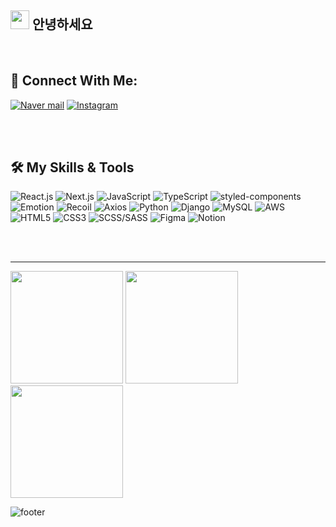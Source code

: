 ## <img src="https://raw.githubusercontent.com/MartinHeinz/MartinHeinz/master/wave.gif" width="30px"> 안녕하세요 

<br/>

## 💬 Connect With Me:  


[<img alt="Naver mail" src ="https://img.shields.io/badge/Mail-03C75A.svg?&style=for-the-badge&logo=Naver&logoColor=FFFFFF"/>](mailto:junhong0209@naver.com)
[<img alt="Instagram" src ="https://img.shields.io/badge/Instagram-E4405F.svg?&style=for-the-badge&logo=instagram&logoColor=FFFFFF"/>](https://www.instagram.com/junhong936/)

<br/><br/>

## 🛠️ My Skills & Tools

<img alt="React.js" src ="https://img.shields.io/badge/react-61DAFB.svg?&style=for-the-badge&logo=react&logoColor=FFFFFF"/>
<img alt="Next.js" src ="https://img.shields.io/badge/next.js-000000.svg?&style=for-the-badge&logo=next.js&logoColor=FFFFFF"/>
<img alt="JavaScript" src ="https://img.shields.io/badge/JavaScript-F7DF1E.svg?&style=for-the-badge&logo=JavaScript&logoColor=FFFFFF"/>
<img alt="TypeScript" src ="https://img.shields.io/badge/TypeScript-3178C6.svg?&style=for-the-badge&logo=TypeScript&logoColor=FFFFFF"/>
<img alt="styled-components" src ="https://img.shields.io/badge/styledcompoents-DB7093.svg?&style=for-the-badge&logo=styled-components&logoColor=FFFFFF"/>
<img alt="Emotion" src ="https://img.shields.io/badge/EMOTION-DB7093.svg?&style=for-the-badge&logo=styled-components&logoColor=FFFFFF"/>
<img alt="Recoil" src ="https://img.shields.io/badge/Recoil-3578E5.svg?&style=for-the-badge&logo=React&logoColor=FFFFFF"/>
<img alt="Axios" src ="https://img.shields.io/badge/Axios-671DDF.svg?&style=for-the-badge&logo=React&logoColor=FFFFFF"/>
<img alt="Python" src ="https://img.shields.io/badge/Python-3776AB.svg?&style=for-the-badge&logo=python&logoColor=FFFFFF"/>
<img alt="Django" src ="https://img.shields.io/badge/django-092E20.svg?&style=for-the-badge&logo=django&logoColor=FFFFFF"/>
<img alt="MySQL" src ="https://img.shields.io/badge/MySQL-4479A1.svg?&style=for-the-badge&logo=MySQL&logoColor=FFFFFF"/>
<img alt="AWS" src ="https://img.shields.io/badge/AWS-232F3E.svg?&style=for-the-badge&logo=Amazon AWS&logoColor=FFFFFF"/>
<img alt="HTML5" src ="https://img.shields.io/badge/html5-E34F26.svg?&style=for-the-badge&logo=html5&logoColor=FFFFFF"/>
<img alt="CSS3" src ="https://img.shields.io/badge/css3-1572B6.svg?&style=for-the-badge&logo=css3&logoColor=FFFFFF"/>
<img alt="SCSS/SASS" src ="https://img.shields.io/badge/SCSS/SASS-CC6699.svg?&style=for-the-badge&logo=sass&logoColor=FFFFFF"/>
<img alt="Figma" src ="https://img.shields.io/badge/Figma-F24E1E.svg?&style=for-the-badge&logo=figma&logoColor=FFFFFF"/>
<img alt="Notion" src ="https://img.shields.io/badge/Notion-000000.svg?&style=for-the-badge&logo=notion&logoColor=FFFFFF"/>

<br/><br/>

******
<p align="left">
    <img height="180em" src="https://github-readme-stats.vercel.app/api?username=Junhong0209&show_icons=true&count_private=true&theme=dark" />
    <img height="180em" src="https://github-readme-stats.vercel.app/api/top-langs/?username=Junhong0209&theme=dark&layout=compact" />
    <img height="180em" src="https://github-readme-streak-stats.herokuapp.com/?user=Junhong0209&theme=dark" />
</p>  

![footer](https://capsule-render.vercel.app/api?type=soft&color=timeGradient&height=50&section=footer)
</div>
